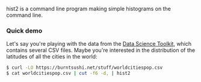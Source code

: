 hist2 is a command line program making simple histograms on the command line.

### Quick demo

Let's say you're playing with the data from the [Data Science Toolkit](https://github.com/petewarden/dstkdata), 
which contains several CSV files. Maybe you're interested in the distribution of the latitudes of 
all the cities in the world:

```bash
$ curl -LO https://burntsushi.net/stuff/worldcitiespop.csv
$ cat worldcitiespop.csv | cut -f6 -d, | hist2
```
